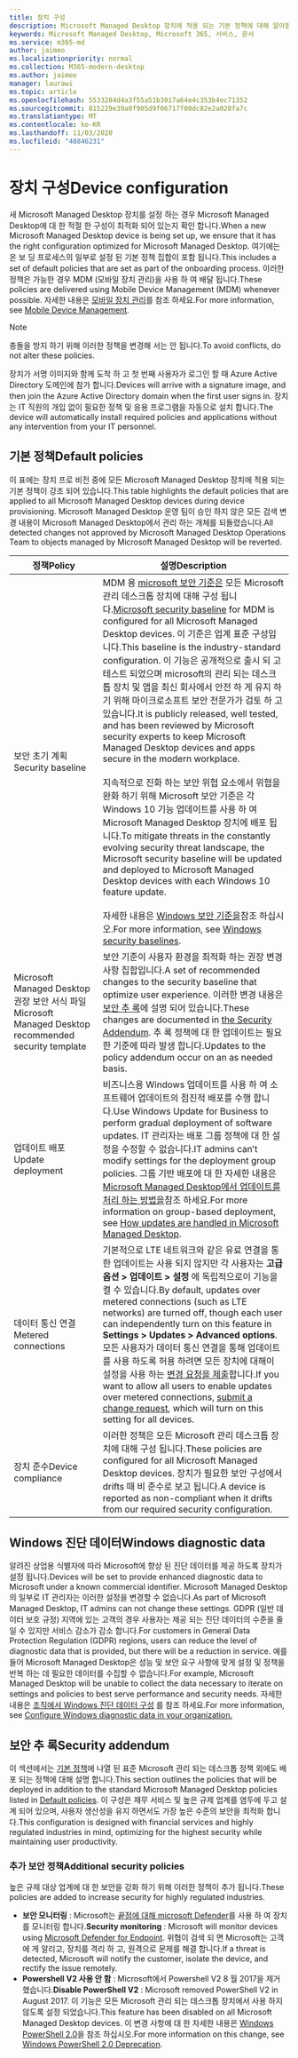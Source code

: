 ```yaml
---
title: 장치 구성
description: Microsoft Managed Desktop 장치에 적용 되는 기본 정책에 대해 알아봅니다.
keywords: Microsoft Managed Desktop, Microsoft 365, 서비스, 문서
ms.service: m365-md
author: jaimeo
ms.localizationpriority: normal
ms.collection: M365-modern-desktop
ms.author: jaimeo
manager: laurawi
ms.topic: article
ms.openlocfilehash: 5533284d4a3f55a51b3017a64e4c353b4ec71352
ms.sourcegitcommit: 815229e39a0f905d9f06717f00dc82e2a028fa7c
ms.translationtype: MT
ms.contentlocale: ko-KR
ms.lasthandoff: 11/03/2020
ms.locfileid: "48846231"
---
```

# <a name="device-configuration"></a><span data-ttu-id="27ccb-104">장치 구성</span><span class="sxs-lookup"><span data-stu-id="27ccb-104">Device configuration</span></span>


<!--This topic is the target for a "Learn more" link in the Enterprise Agreement (aka.ms/dev-config); do not delete.-->

<!-- Device configuration and Security Addendum-->

<span data-ttu-id="27ccb-105">새 Microsoft Managed Desktop 장치를 설정 하는 경우 Microsoft Managed Desktop에 대 한 적절 한 구성이 최적화 되어 있는지 확인 합니다.</span><span class="sxs-lookup"><span data-stu-id="27ccb-105">When a new Microsoft Managed Desktop device is being set up, we ensure that it has the right configuration optimized for Microsoft Managed Desktop.</span></span> <span data-ttu-id="27ccb-106">여기에는 온 보 딩 프로세스의 일부로 설정 된 기본 정책 집합이 포함 됩니다.</span><span class="sxs-lookup"><span data-stu-id="27ccb-106">This includes a set of default policies that are set as part of the onboarding process.</span></span> <span data-ttu-id="27ccb-107">이러한 정책은 가능한 경우 MDM (모바일 장치 관리)을 사용 하 여 배달 됩니다.</span><span class="sxs-lookup"><span data-stu-id="27ccb-107">These policies are delivered using Mobile Device Management (MDM) whenever possible.</span></span> <span data-ttu-id="27ccb-108">자세한 내용은 [모바일 장치 관리](https://docs.microsoft.com/windows/client-management/mdm/)를 참조 하세요.</span><span class="sxs-lookup"><span data-stu-id="27ccb-108">For more information, see [Mobile Device Management](https://docs.microsoft.com/windows/client-management/mdm/).</span></span> 

>[!NOTE]
><span data-ttu-id="27ccb-109">충돌을 방지 하기 위해 이러한 정책을 변경해 서는 안 됩니다.</span><span class="sxs-lookup"><span data-stu-id="27ccb-109">To avoid conflicts, do not alter these policies.</span></span>

<span data-ttu-id="27ccb-110">장치가 서명 이미지와 함께 도착 하 고 첫 번째 사용자가 로그인 할 때 Azure Active Directory 도메인에 참가 합니다.</span><span class="sxs-lookup"><span data-stu-id="27ccb-110">Devices will arrive with a signature image, and then join the Azure Active Directory domain when the first user signs in.</span></span> <span data-ttu-id="27ccb-111">장치는 IT 직원의 개입 없이 필요한 정책 및 응용 프로그램을 자동으로 설치 합니다.</span><span class="sxs-lookup"><span data-stu-id="27ccb-111">The device will automatically install required policies and applications without any intervention from your IT personnel.</span></span>

## <a name="default-policies"></a><span data-ttu-id="27ccb-112">기본 정책</span><span class="sxs-lookup"><span data-stu-id="27ccb-112">Default policies</span></span>

<span data-ttu-id="27ccb-113">이 표에는 장치 프로 비전 중에 모든 Microsoft Managed Desktop 장치에 적용 되는 기본 정책이 강조 되어 있습니다.</span><span class="sxs-lookup"><span data-stu-id="27ccb-113">This table highlights the default policies that are applied to all Microsoft Managed Desktop devices during device provisioning.</span></span> <span data-ttu-id="27ccb-114">Microsoft Managed Desktop 운영 팀이 승인 하지 않은 모든 검색 변경 내용이 Microsoft Managed Desktop에서 관리 하는 개체를 되돌렸습니다.</span><span class="sxs-lookup"><span data-stu-id="27ccb-114">All detected changes not approved by Microsoft Managed Desktop Operations Team to objects managed by Microsoft Managed Desktop will be reverted.</span></span>

<span data-ttu-id="27ccb-115">정책</span><span class="sxs-lookup"><span data-stu-id="27ccb-115">Policy</span></span> | <span data-ttu-id="27ccb-116">설명</span><span class="sxs-lookup"><span data-stu-id="27ccb-116">Description</span></span>
--- | ---
<span data-ttu-id="27ccb-117">보안 초기 계획</span><span class="sxs-lookup"><span data-stu-id="27ccb-117">Security baseline</span></span> | <span data-ttu-id="27ccb-118">MDM 용 [microsoft 보안 기준은](https://docs.microsoft.com/windows/device-security/windows-security-baselines) 모든 Microsoft 관리 데스크톱 장치에 대해 구성 됩니다.</span><span class="sxs-lookup"><span data-stu-id="27ccb-118">[Microsoft security baseline](https://docs.microsoft.com/windows/device-security/windows-security-baselines) for MDM is configured for all Microsoft Managed Desktop devices.</span></span> <span data-ttu-id="27ccb-119">이 기준은 업계 표준 구성입니다.</span><span class="sxs-lookup"><span data-stu-id="27ccb-119">This baseline is the industry-standard configuration.</span></span> <span data-ttu-id="27ccb-120">이 기능은 공개적으로 출시 되 고 테스트 되었으며 microsoft의 관리 되는 데스크톱 장치 및 앱을 최신 회사에서 안전 하 게 유지 하기 위해 마이크로소프트 보안 전문가가 검토 하 고 있습니다.</span><span class="sxs-lookup"><span data-stu-id="27ccb-120">It is publicly released, well tested, and has been reviewed by Microsoft security experts to keep Microsoft Managed Desktop devices and apps secure in the modern workplace.</span></span> <br><br><span data-ttu-id="27ccb-121">지속적으로 진화 하는 보안 위협 요소에서 위협을 완화 하기 위해 Microsoft 보안 기준은 각 Windows 10 기능 업데이트를 사용 하 여 Microsoft Managed Desktop 장치에 배포 됩니다.</span><span class="sxs-lookup"><span data-stu-id="27ccb-121">To mitigate threats in the constantly evolving security threat landscape, the Microsoft security baseline will be updated and deployed to Microsoft Managed Desktop devices with each Windows 10 feature update.</span></span><br><br><span data-ttu-id="27ccb-122">자세한 내용은 [Windows 보안 기준을](https://docs.microsoft.com/windows/security/threat-protection/windows-security-baselines)참조 하십시오.</span><span class="sxs-lookup"><span data-stu-id="27ccb-122">For more information, see [Windows security baselines](https://docs.microsoft.com/windows/security/threat-protection/windows-security-baselines).</span></span>
<span data-ttu-id="27ccb-123">Microsoft Managed Desktop 권장 보안 서식 파일</span><span class="sxs-lookup"><span data-stu-id="27ccb-123">Microsoft Managed Desktop recommended security template</span></span> | <span data-ttu-id="27ccb-124">보안 기준이 사용자 환경을 최적화 하는 권장 변경 사항 집합입니다.</span><span class="sxs-lookup"><span data-stu-id="27ccb-124">A set of recommended changes to the security baseline that optimize user experience.</span></span>  <span data-ttu-id="27ccb-125">이러한 변경 내용은 [보안 추 록](#security-addendum)에 설명 되어 있습니다.</span><span class="sxs-lookup"><span data-stu-id="27ccb-125">These changes are documented in [the Security Addendum](#security-addendum).</span></span> <span data-ttu-id="27ccb-126">추 록 정책에 대 한 업데이트는 필요한 기준에 따라 발생 합니다.</span><span class="sxs-lookup"><span data-stu-id="27ccb-126">Updates to the policy addendum occur on an as needed basis.</span></span>  
<span data-ttu-id="27ccb-127">업데이트 배포</span><span class="sxs-lookup"><span data-stu-id="27ccb-127">Update deployment</span></span> | <span data-ttu-id="27ccb-128">비즈니스용 Windows 업데이트를 사용 하 여 소프트웨어 업데이트의 점진적 배포를 수행 합니다.</span><span class="sxs-lookup"><span data-stu-id="27ccb-128">Use Windows Update for Business to perform gradual deployment of software updates.</span></span> <span data-ttu-id="27ccb-129">IT 관리자는 배포 그룹 정책에 대 한 설정을 수정할 수 없습니다.</span><span class="sxs-lookup"><span data-stu-id="27ccb-129">IT admins can’t modify settings for the deployment group policies.</span></span> <span data-ttu-id="27ccb-130">그룹 기반 배포에 대 한 자세한 내용은 [Microsoft Managed Desktop에서 업데이트를 처리 하는 방법을](updates.md)참조 하세요.</span><span class="sxs-lookup"><span data-stu-id="27ccb-130">For more information on group-based deployment, see [How updates are handled in Microsoft Managed Desktop](updates.md).</span></span>
<span data-ttu-id="27ccb-131">데이터 통신 연결</span><span class="sxs-lookup"><span data-stu-id="27ccb-131">Metered connections</span></span> | <span data-ttu-id="27ccb-132">기본적으로 LTE 네트워크와 같은 유료 연결을 통한 업데이트는 사용 되지 않지만 각 사용자는 **고급 옵션 > 업데이트 > 설정** 에 독립적으로이 기능을 켤 수 있습니다.</span><span class="sxs-lookup"><span data-stu-id="27ccb-132">By default, updates over metered connections (such as LTE networks) are turned off, though each user can independently turn on this feature in **Settings > Updates > Advanced options**.</span></span> <span data-ttu-id="27ccb-133">모든 사용자가 데이터 통신 연결을 통해 업데이트를 사용 하도록 허용 하려면 모든 장치에 대해이 설정을 사용 하는 [변경 요청을 제출](../working-with-managed-desktop/admin-support.md)합니다.</span><span class="sxs-lookup"><span data-stu-id="27ccb-133">If you want to allow all users to enable updates over metered connections, [submit a change request](../working-with-managed-desktop/admin-support.md), which will turn on this setting for all devices.</span></span>
| <span data-ttu-id="27ccb-134">장치 준수</span><span class="sxs-lookup"><span data-stu-id="27ccb-134">Device compliance</span></span> | <span data-ttu-id="27ccb-135">이러한 정책은 모든 Microsoft 관리 데스크톱 장치에 대해 구성 됩니다.</span><span class="sxs-lookup"><span data-stu-id="27ccb-135">These policies are configured for all Microsoft Managed Desktop devices.</span></span> <span data-ttu-id="27ccb-136">장치가 필요한 보안 구성에서 drifts 때 비 준수로 보고 됩니다.</span><span class="sxs-lookup"><span data-stu-id="27ccb-136">A device is reported as non-compliant when it drifts from our required security configuration.</span></span>

## <a name="windows-diagnostic-data"></a><span data-ttu-id="27ccb-137">Windows 진단 데이터</span><span class="sxs-lookup"><span data-stu-id="27ccb-137">Windows diagnostic data</span></span>

 <span data-ttu-id="27ccb-138">알려진 상업용 식별자에 따라 Microsoft에 향상 된 진단 데이터를 제공 하도록 장치가 설정 됩니다.</span><span class="sxs-lookup"><span data-stu-id="27ccb-138">Devices will be set to provide enhanced diagnostic data to Microsoft under a known commercial identifier.</span></span> <span data-ttu-id="27ccb-139">Microsoft Managed Desktop의 일부로 IT 관리자는 이러한 설정을 변경할 수 없습니다.</span><span class="sxs-lookup"><span data-stu-id="27ccb-139">As part of Microsoft Managed Desktop, IT admins can not change these settings.</span></span> <span data-ttu-id="27ccb-140">GDPR (일반 데이터 보호 규정) 지역에 있는 고객의 경우 사용자는 제공 되는 진단 데이터의 수준을 줄일 수 있지만 서비스 감소가 감소 합니다.</span><span class="sxs-lookup"><span data-stu-id="27ccb-140">For customers in General Data Protection Regulation (GDPR) regions, users can reduce the level of diagnostic data that is provided, but there will be a reduction in service.</span></span> <span data-ttu-id="27ccb-141">예를 들어 Microsoft Managed Desktop은 성능 및 보안 요구 사항에 맞게 설정 및 정책을 반복 하는 데 필요한 데이터를 수집할 수 없습니다.</span><span class="sxs-lookup"><span data-stu-id="27ccb-141">For example, Microsoft Managed Desktop will be unable to collect the data necessary to iterate on settings and policies to best serve performance and security needs.</span></span> <span data-ttu-id="27ccb-142">자세한 내용은 [조직에서 Windows 진단 데이터 구성](https://docs.microsoft.com/windows/privacy/configure-windows-diagnostic-data-in-your-organization#enhanced-level) 를 참조 하세요.</span><span class="sxs-lookup"><span data-stu-id="27ccb-142">For more information, see [Configure Windows diagnostic data in your organization.](https://docs.microsoft.com/windows/privacy/configure-windows-diagnostic-data-in-your-organization#enhanced-level)</span></span>

## <a name="security-addendum"></a><span data-ttu-id="27ccb-143">보안 추 록</span><span class="sxs-lookup"><span data-stu-id="27ccb-143">Security addendum</span></span>

 <span data-ttu-id="27ccb-144">이 섹션에서는 [기본 정책](#default-policies)에 나열 된 표준 Microsoft 관리 되는 데스크톱 정책 외에도 배포 되는 정책에 대해 설명 합니다.</span><span class="sxs-lookup"><span data-stu-id="27ccb-144">This section outlines the policies that will be deployed in addition to the standard Microsoft Managed Desktop policies listed in [Default policies](#default-policies).</span></span> <span data-ttu-id="27ccb-145">이 구성은 재무 서비스 및 높은 규제 업계를 염두에 두고 설계 되어 있으며, 사용자 생산성을 유지 하면서도 가장 높은 수준의 보안을 최적화 합니다.</span><span class="sxs-lookup"><span data-stu-id="27ccb-145">This configuration is designed with financial services and highly regulated industries in mind, optimizing for the highest security while maintaining user productivity.</span></span>

 ### <a name="additional-security-policies"></a><span data-ttu-id="27ccb-146">추가 보안 정책</span><span class="sxs-lookup"><span data-stu-id="27ccb-146">Additional security policies</span></span>

 <span data-ttu-id="27ccb-147">높은 규제 대상 업계에 대 한 보안을 강화 하기 위해 이러한 정책이 추가 됩니다.</span><span class="sxs-lookup"><span data-stu-id="27ccb-147">These policies are added to increase security for highly regulated industries.</span></span> 
 - <span data-ttu-id="27ccb-148">**보안 모니터링** : Microsoft는 [끝점에 대해 microsoft Defender](https://docs.microsoft.com/windows/security/threat-protection/windows-defender-atp/windows-defender-advanced-threat-protection)를 사용 하 여 장치를 모니터링 합니다.</span><span class="sxs-lookup"><span data-stu-id="27ccb-148">**Security monitoring** : Microsoft will monitor devices using [Microsoft Defender for Endpoint](https://docs.microsoft.com/windows/security/threat-protection/windows-defender-atp/windows-defender-advanced-threat-protection).</span></span> <span data-ttu-id="27ccb-149">위협이 검색 되 면 Microsoft는 고객에 게 알리고, 장치를 격리 하 고, 원격으로 문제를 해결 합니다.</span><span class="sxs-lookup"><span data-stu-id="27ccb-149">If a threat is detected, Microsoft will notify the customer, isolate the device, and rectify the issue remotely.</span></span> 
 - <span data-ttu-id="27ccb-150">**Powershell V2 사용 안 함** : Microsoft에서 Powershell V2 8 월 2017을 제거 했습니다.</span><span class="sxs-lookup"><span data-stu-id="27ccb-150">**Disable PowerShell V2** : Microsoft removed PowerShell V2 in August 2017.</span></span> <span data-ttu-id="27ccb-151">이 기능은 모든 Microsoft 관리 되는 데스크톱 장치에서 사용 하지 않도록 설정 되었습니다.</span><span class="sxs-lookup"><span data-stu-id="27ccb-151">This feature has been disabled on all Microsoft Managed Desktop devices.</span></span> <span data-ttu-id="27ccb-152">이 변경 사항에 대 한 자세한 내용은 [Windows PowerShell 2.0](https://devblogs.microsoft.com/powershell/windows-powershell-2-0-deprecation/)을 참조 하십시오.</span><span class="sxs-lookup"><span data-stu-id="27ccb-152">For more information on this change, see [Windows PowerShell 2.0 Deprecation](https://devblogs.microsoft.com/powershell/windows-powershell-2-0-deprecation/).</span></span>
